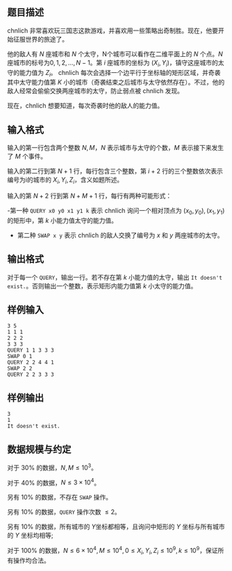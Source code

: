 ## 题目描述

chnlich 非常喜欢玩三国志这款游戏，并喜欢用一些策略出奇制胜。现在，他要开始征服世界的旅途了。

他的敌人有 $N$ 座城市和 $N$ 个太守，N个城市可以看作在二维平面上的 $N$ 个点。$N$ 座城市的标号为$0,1,2,\dots,N-1$。第 $i$ 座城市的坐标为 $(X_i,Y_i)$，镇守这座城市的太守的能力值为 $Z_i$。
chnlich 每次会选择一个边平行于坐标轴的矩形区域，并奇袭其中太守能力值第 $K$ 小的城市（奇袭结束之后城市与太守依然存在）。不过，他的敌人经常会偷偷交换两座城市的太守，防止弱点被 chnlich 发现。

现在，chnlich 想要知道，每次奇袭时他的敌人的能力值。

## 输入格式

输入的第一行包含两个整数 $N,M$，$N$ 表示城市与太守的个数，$M$ 表示接下来发生了 $M$ 个事件。

输入的第二行到第 $N+1$ 行，每行包含三个整数，第 $i+2$ 行的三个整数依次表示编号为i的城市的 $X_i,Y_i,Z_i$，含义如题所述。

输入的第 $N+2$ 行到第 $N+M+1$ 行，每行有两种可能形式：

-第一种
`QUERY x0 y0 x1 y1 k`
表示 chnlich 询问一个相对顶点为 $(x_0,y_0),(x_1,y_1)$ 的矩形中，第 $k$ 小能力值太守的能力值。

- 第二种
  `SWAP x y`
  表示 chnlich 的敌人交换了编号为 $x$ 和 $y$ 两座城市的太守。

## 输出格式

对于每一个 `QUERY`，输出一行。若不存在第 $k$ 小能力值的太守，输出 `It doesn't exist.`。否则输出一个整数，表示矩形内能力值第 $k$ 小太守的能力值。

## 样例输入

```plain
3 5
1 1 1
2 2 2
3 3 3
QUERY 1 1 3 3 3
SWAP 0 1
QUERY 2 2 4 4 1
SWAP 2 2
QUERY 2 2 3 3 3
```

## 样例输出

```plain
3
1
It doesn't exist.
```

## 数据规模与约定

对于 $30\%$ 的数据，$N,M\le 10^3$。

对于 $40\%$ 的数据，$N\le 3\times 10^4$。

另有 $10\%$ 的数据，不存在 `SWAP` 操作。

另有 $10\%$ 的数据，`QUERY` 操作次数 $\le 2$。

另有 $10\%$ 的数据，所有城市的 $Y$坐标都相等，且询问中矩形的 $Y$ 坐标与所有城市的 $Y$ 坐标均相等;

对于 $100\%$ 的数据，$N\le 6\times 10^4,M\le 10^4,0\le X_i,Y_i,Z_i\le 10^9,k\le 10^9$，保证所有操作均合法。

